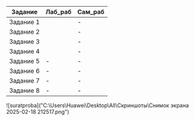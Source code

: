 | Задание | Лаб_раб | Сам_раб |
|---|---|---|
| Задание 1 |  | - |
| Задание 2 |  | - |
| Задание 3 |  | - |
| Задание 4 |  | - |
| Задание 5 | - | - |
| Задание 6 | - | - |
| Задание 7 | - | - |
| Задание 8 | - | - |


![suratproba]("C:\Users\Huawei\Desktop\All\Скриншоты\Снимок экрана 2025-02-18 212517.png")

